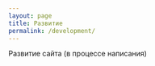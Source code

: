 ```yaml
---
layout: page
title: Развитие
permalink: /development/
---
```

Развитие сайта
(в процессе написания)
